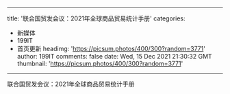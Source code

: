 
---
title: '联合国贸发会议：2021年全球商品贸易统计手册'
categories: 
 - 新媒体
 - 199IT
 - 首页更新
headimg: 'https://picsum.photos/400/300?random=3771'
author: 199IT
comments: false
date: Wed, 15 Dec 2021 21:30:32 GMT
thumbnail: 'https://picsum.photos/400/300?random=3771'
---

<div>   
联合国贸发会议：2021年全球商品贸易统计手册  
</div>
            